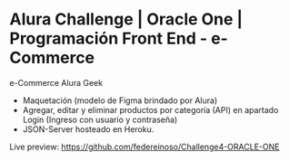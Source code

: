 # Alura Challenge | Oracle One | Programación Front End - e-Commerce

e-Commerce Alura Geek

* Maquetación (modelo de Figma brindado por Alura)
* Agregar, editar y eliminar productos por categoría (API) en apartado Login (Ingreso con usuario y contraseña)
* JSON-Server hosteado en Heroku.

Live preview: https://github.com/federeinoso/Challenge4-ORACLE-ONE
